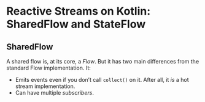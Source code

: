 # Reactive Streams on Kotlin: SharedFlow and StateFlow

## SharedFlow

A shared flow is, at its core, a *Flow*. But it has two main differences from the standard Flow implementation. It:

- Emits events even if you don’t call `collect()` on it. After all, it *is* a hot stream implementation.
- Can have multiple *subscribers*.
